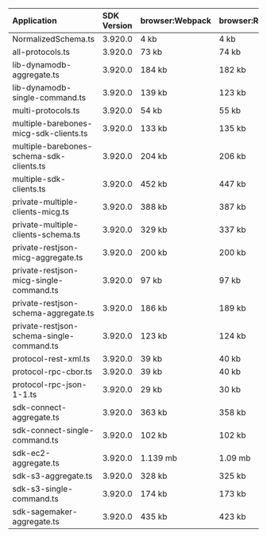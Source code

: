 | Application                               | SDK Version | browser:Webpack | browser:Rollup | browser:EsBuild |
| :---------------------------------------- | :---------- | :-------------- | :------------- | :-------------- |
| NormalizedSchema.ts                       | 3.920.0     | 4 kb            | 4 kb           | 4 kb            |
| all-protocols.ts                          | 3.920.0     | 73 kb           | 74 kb          | 105 kb          |
| lib-dynamodb-aggregate.ts                 | 3.920.0     | 184 kb          | 182 kb         | 188 kb          |
| lib-dynamodb-single-command.ts            | 3.920.0     | 139 kb          | 123 kb         | 131 kb          |
| multi-protocols.ts                        | 3.920.0     | 54 kb           | 55 kb          | 104 kb          |
| multiple-barebones-micg-sdk-clients.ts    | 3.920.0     | 133 kb          | 135 kb         | 164 kb          |
| multiple-barebones-schema-sdk-clients.ts  | 3.920.0     | 204 kb          | 206 kb         | 235 kb          |
| multiple-sdk-clients.ts                   | 3.920.0     | 452 kb          | 447 kb         | 459 kb          |
| private-multiple-clients-micg.ts          | 3.920.0     | 388 kb          | 387 kb         | 404 kb          |
| private-multiple-clients-schema.ts        | 3.920.0     | 329 kb          | 337 kb         | 356 kb          |
| private-restjson-micg-aggregate.ts        | 3.920.0     | 200 kb          | 200 kb         | 204 kb          |
| private-restjson-micg-single-command.ts   | 3.920.0     | 97 kb           | 97 kb          | 101 kb          |
| private-restjson-schema-aggregate.ts      | 3.920.0     | 186 kb          | 189 kb         | 194 kb          |
| private-restjson-schema-single-command.ts | 3.920.0     | 123 kb          | 124 kb         | 154 kb          |
| protocol-rest-xml.ts                      | 3.920.0     | 39 kb           | 40 kb          | 104 kb          |
| protocol-rpc-cbor.ts                      | 3.920.0     | 39 kb           | 40 kb          | 104 kb          |
| protocol-rpc-json-1-1.ts                  | 3.920.0     | 29 kb           | 30 kb          | 104 kb          |
| sdk-connect-aggregate.ts                  | 3.920.0     | 363 kb          | 358 kb         | 364 kb          |
| sdk-connect-single-command.ts             | 3.920.0     | 102 kb          | 102 kb         | 106 kb          |
| sdk-ec2-aggregate.ts                      | 3.920.0     | 1.139 mb        | 1.09 mb        | 1.088 mb        |
| sdk-s3-aggregate.ts                       | 3.920.0     | 328 kb          | 325 kb         | 331 kb          |
| sdk-s3-single-command.ts                  | 3.920.0     | 174 kb          | 173 kb         | 179 kb          |
| sdk-sagemaker-aggregate.ts                | 3.920.0     | 435 kb          | 423 kb         | 429 kb          |
